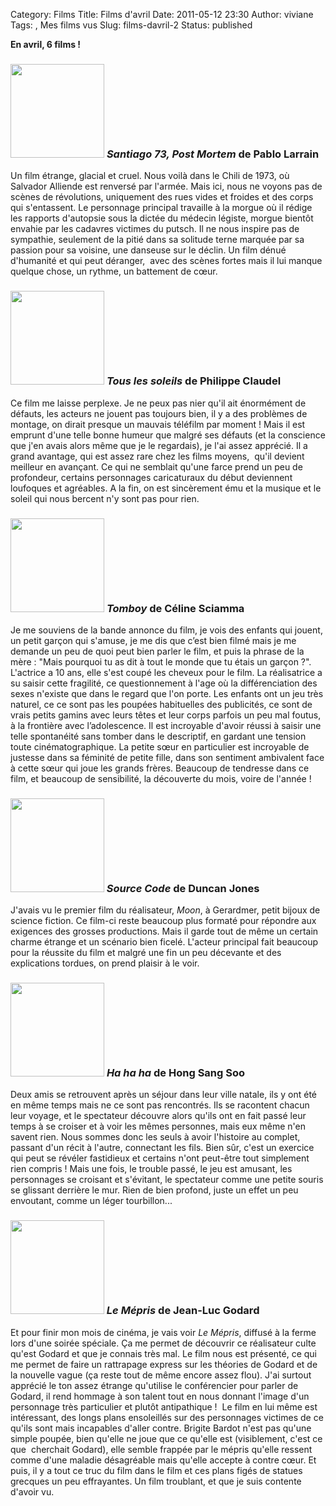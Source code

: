 Category: Films
Title: Films d'avril
Date: 2011-05-12 23:30
Author: viviane
Tags: , Mes films vus
Slug: films-davril-2
Status: published

<strong>En avril, 6 films !</strong>
<h3><a href="http://www.viviane-voyages.com/wp-content/uploads/2011/05/Santiago-73.jpg"><img class="alignleft size-thumbnail wp-image-2041" title="Santiago 73" src="http://www.viviane-voyages.com/wp-content/uploads/2011/05/Santiago-73-150x150.jpg" alt="" width="150" height="150" /></a> <em>Santiago 73, Post Mortem</em> de Pablo Larrain</h3>
Un film étrange, glacial et cruel. Nous voilà dans le Chili de 1973, où Salvador Alliende est renversé par l'armée. Mais ici, nous ne voyons pas de scènes de révolutions, uniquement des rues vides et froides et des corps qui s'entassent. Le personnage principal travaille à la morgue où il rédige les rapports d'autopsie sous la dictée du médecin légiste, morgue bientôt envahie par les cadavres victimes du putsch. Il ne nous inspire pas de sympathie, seulement de la pitié dans sa solitude terne marquée par sa passion pour sa voisine, une danseuse sur le déclin. Un film dénué d'humanité et qui peut déranger,  avec des scènes fortes mais il lui manque quelque chose, un rythme, un battement de cœur.
<h3><a href="http://www.viviane-voyages.com/wp-content/uploads/2011/05/tous-les-soleils.jpg"><img class="alignleft size-thumbnail wp-image-2042" title="Tous les soleils" src="http://www.viviane-voyages.com/wp-content/uploads/2011/05/tous-les-soleils-150x150.jpg" alt="" width="150" height="150" /></a> <em>Tous les soleils</em> de Philippe Claudel</h3>
Ce film me laisse perplexe. Je ne peux pas nier qu'il ait énormément de défauts, les acteurs ne jouent pas toujours bien, il y a des problèmes de montage, on dirait presque un mauvais téléfilm par moment ! Mais il est emprunt d'une telle bonne humeur que malgré ses défauts (et la conscience que j'en avais alors même que je le regardais), je l'ai assez apprécié. Il a grand avantage, qui est assez rare chez les films moyens,  qu'il devient meilleur en avançant. Ce qui ne semblait qu'une farce prend un peu de profondeur, certains personnages caricaturaux du début deviennent loufoques et agréables. A la fin, on est sincèrement ému et la musique et le soleil qui nous bercent n'y sont pas pour rien.
<h3><a href="http://www.viviane-voyages.com/wp-content/uploads/2011/05/Tomboy-film.jpg"><img class="alignleft size-thumbnail wp-image-2043" title="Tomboy" src="http://www.viviane-voyages.com/wp-content/uploads/2011/05/Tomboy-film-150x150.jpg" alt="" width="150" height="150" /></a> <em>Tomboy </em>de Céline Sciamma</h3>
Je me souviens de la bande annonce du film, je vois des enfants qui jouent, un petit garçon qui s'amuse, je me dis que c’est bien filmé mais je me demande un peu de quoi peut bien parler le film, et puis la phrase de la mère : "Mais pourquoi tu as dit à tout le monde que tu étais un garçon ?". L'actrice a 10 ans, elle s'est coupé les cheveux pour le film. La réalisatrice a su saisir cette fragilité, ce questionnement à l'age où la différenciation des sexes n'existe que dans le regard que l'on porte. Les enfants ont un jeu très naturel, ce ce sont pas les poupées habituelles des publicités, ce sont de vrais petits gamins avec leurs têtes et leur corps parfois un peu mal foutus, à la frontière avec l’adolescence. Il est incroyable d'avoir réussi à saisir une telle spontanéité sans tomber dans le descriptif, en gardant une tension toute cinématographique. La petite sœur en particulier est incroyable de justesse dans sa féminité de petite fille, dans son sentiment ambivalent face à cette sœur qui joue les grands frères. Beaucoup de tendresse dans ce film, et beaucoup de sensibilité, la découverte du mois, voire de l'année !
<h3><a href="http://www.viviane-voyages.com/wp-content/uploads/2011/05/source-code.jpeg"><img class="alignleft size-thumbnail wp-image-2044" title="Source Code" src="http://www.viviane-voyages.com/wp-content/uploads/2011/05/source-code-150x150.jpg" alt="" width="150" height="150" /></a><em> Source Code</em> de Duncan Jones</h3>
J'avais vu le premier film du réalisateur, <em>Moon</em>, à Gerardmer, petit bijoux de science fiction. Ce film-ci reste beaucoup plus formaté pour répondre aux exigences des grosses productions. Mais il garde tout de même un certain charme étrange et un scénario bien ficelé. L'acteur principal fait beaucoup pour la réussite du film et malgré une fin un peu décevante et des explications tordues, on prend plaisir à le voir.
<h3><a href="http://www.viviane-voyages.com/wp-content/uploads/2011/05/ha-ha-ha.jpg"><img class="alignleft size-thumbnail wp-image-2045" title="Ha ha ha" src="http://www.viviane-voyages.com/wp-content/uploads/2011/05/ha-ha-ha-150x150.jpg" alt="" width="150" height="150" /></a> <em>Ha ha ha</em> de Hong Sang Soo</h3>
Deux amis se retrouvent après un séjour dans leur ville natale, ils y ont été en même temps mais ne ce sont pas rencontrés. Ils se racontent chacun leur voyage, et le spectateur découvre alors qu'ils ont en fait passé leur temps à se croiser et à voir les mêmes personnes, mais eux même n'en savent rien. Nous sommes donc les seuls à avoir l'histoire au complet, passant d'un récit à l'autre, connectant les fils. Bien sûr, c'est un exercice qui peut se révéler fastidieux et certains n'ont peut-être tout simplement rien compris ! Mais une fois, le trouble passé, le jeu est amusant, les personnages se croisant et s'évitant, le spectateur comme une petite souris se glissant derrière le mur. Rien de bien profond, juste un effet un peu envoutant, comme un léger tourbillon...
<h3><a href="http://www.viviane-voyages.com/wp-content/uploads/2011/05/le_mepris.jpg"><img class="alignleft size-thumbnail wp-image-2046" title="Le Mepris" src="http://www.viviane-voyages.com/wp-content/uploads/2011/05/le_mepris-150x150.jpg" alt="" width="150" height="150" /></a><em> Le Mépris</em> de Jean-Luc Godard</h3>
Et pour finir mon mois de cinéma, je vais voir <em>Le Mépris</em>, diffusé à la ferme lors d'une soirée spéciale. Ça me permet de découvrir ce réalisateur culte qu'est Godard et que je connais très mal. Le film nous est présenté, ce qui me permet de faire un rattrapage express sur les théories de Godard et de la nouvelle vague (ça reste tout de même encore assez flou). J'ai surtout apprécié le ton assez étrange qu'utilise le conférencier pour parler de Godard, il rend hommage à son talent tout en nous donnant l'image d'un personnage très particulier et plutôt antipathique !  Le film en lui même est intéressant, des longs plans ensoleillés sur des personnages victimes de ce qu'ils sont mais incapables d'aller contre. Brigite Bardot n'est pas qu'une simple poupée, bien qu'elle ne joue que ce qu'elle est (visiblement, c'est ce que  cherchait Godard), elle semble frappée par le mépris qu'elle ressent comme d'une maladie désagréable mais qu'elle accepte à contre cœur. Et puis, il y a tout ce truc du film dans le film et ces plans figés de statues grecques un peu effrayantes. Un film troublant, et que je suis contente d'avoir vu.
